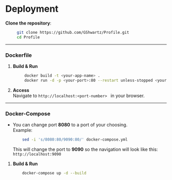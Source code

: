 
# Deployment 
**Clone the repository**:
   ```bash
        git clone https://github.com/GShwartz/Profile.git
        cd Profile
   ```

---
### Dockerfile
1. **Build & Run**
   ```bash
        docker build -t <your-app-name> .
        docker run -d -p <your-port>:80 --restart unless-stopped <your-app-name>
   ```

2. **Access** 
    <br />
    Navigate to ```http://localhost:<port-number> ``` in your browser.

---
### Docker-Compose
* You can change port **8080** to a port of your choosing. <br />
Example:
    ```bash
        sed -i 's/8080:80/9090:80/' docker-compose.yml
    ```
    This will change the port to **9090** so the navigation will look like this: ```http://localhost:9090```

1. **Build & Run**
    ```bash
        docker-compose up -d --build
    ```
